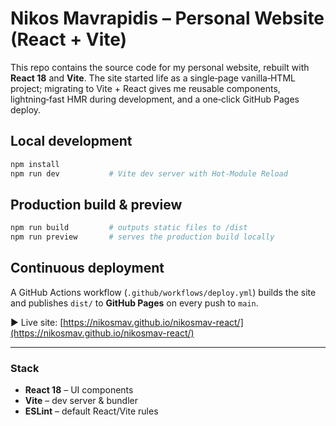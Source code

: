 # Nikos Mavrapidis – Personal Website (React + Vite)

This repo contains the source code for my personal website, rebuilt with **React 18** and **Vite**. The site started life as a single‑page vanilla‑HTML project; migrating to Vite + React gives me reusable components, lightning‑fast HMR during development, and a one‑click GitHub Pages deploy.

## Local development

```bash
npm install
npm run dev           # Vite dev server with Hot‑Module Reload
```

## Production build & preview

```bash
npm run build         # outputs static files to /dist
npm run preview       # serves the production build locally
```

## Continuous deployment

A GitHub Actions workflow (`.github/workflows/deploy.yml`) builds the site and publishes `dist/` to **GitHub Pages** on every push to `main`.

▶ Live site: [https://nikosmav.github.io/nikosmav-react/](https://nikosmav.github.io/nikosmav-react/)

---

### Stack

- **React 18** – UI components
- **Vite** – dev server & bundler
- **ESLint** – default React/Vite rules
